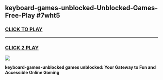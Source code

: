 
## keyboard-games-unblocked-Unblocked-Games-Free-Play #7wht5
<h3>
<a href="https://us.freeplayer.one?title=keyboard-games-unblocked&ref=9M">CLICK TO PLAY</a></h3>
<hr>

<h3>
<a href="https://us.freeplayer.one?title=keyboard-games-unblocked&ref=9M">CLICK 2 PLAY</a>
  
</h3>

<a href="https://us.freeplayer.one?title=keyboard-games-unblocked&ref=9M"><img src="https://clearcache.store/games.png"></a>


**keyboard-games-unblocked games unblocked: Your Gateway to Fun and Accessible Online Gaming**
